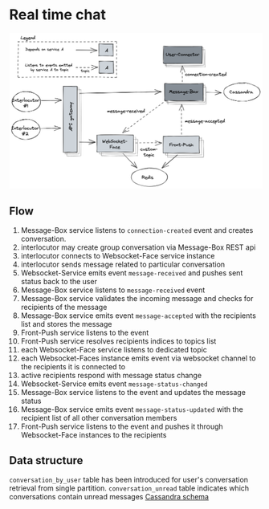 # Real time chat

![Chat](Chat.png)

## Flow  
1. Message-Box service listens to `connection-created` event and creates conversation.
2. interlocutor may create group conversation via Message-Box REST api
3. interlocutor connects to Websocket-Face service instance
4. interlocutor sends message related to particular conversation
5. Websocket-Service emits event `message-received` and pushes sent status back to the user
6. Message-Box service listens to `message-received` event
7. Message-Box service validates the incoming message and checks for recipients of the message
8. Message-Box service emits event `message-accepted` with the recipients list and stores the message
9. Front-Push service listens to the event
10. Front-Push service resolves recipients indices to topics list 
11. each Websocket-Face service listens to dedicated topic 
12. each Websocket-Faces instance emits event via websocket channel to the recipients it is connected to
13. active recipients respond with message status change
14. Websocket-Service emits event `message-status-changed`
15. Message-Box service listens to the event and updates the message status
16. Message-Box service emits event `message-status-updated` with the recipient list of all other conversation members
17. Front-Push service listens to the event and pushes it through Websocket-Face instances to the recipients

## Data structure
`conversation_by_user` table has been introduced for user's conversation retrieval from single partition.
`conversation_unread` table indicates which conversations contain unread messages
[Cassandra schema](../../cassandra/message-box.cql)